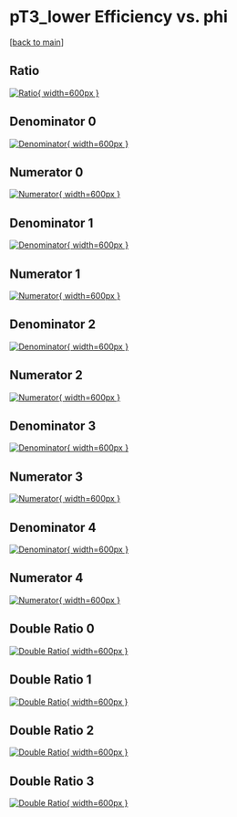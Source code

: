 # pT3_lower Efficiency vs. phi

[[back to main](./)]



## Ratio

[![Ratio](../mtv/var/pT3_lower_base_0_0_eff_phi.png){ width=600px }](../mtv/var/pT3_lower_base_0_0_eff_phi.pdf)

## Denominator 0

[![Denominator](../mtv/den/pT3_lower_base_0_0_eff_phi_den0.png){ width=600px }](../mtv/den/pT3_lower_base_0_0_eff_phi_den0.pdf)

## Numerator 0

[![Numerator](../mtv/num/pT3_lower_base_0_0_eff_phi_num0.png){ width=600px }](../mtv/num/pT3_lower_base_0_0_eff_phi_num0.pdf)

## Denominator 1

[![Denominator](../mtv/den/pT3_lower_base_0_0_eff_phi_den1.png){ width=600px }](../mtv/den/pT3_lower_base_0_0_eff_phi_den1.pdf)

## Numerator 1

[![Numerator](../mtv/num/pT3_lower_base_0_0_eff_phi_num1.png){ width=600px }](../mtv/num/pT3_lower_base_0_0_eff_phi_num1.pdf)

## Denominator 2

[![Denominator](../mtv/den/pT3_lower_base_0_0_eff_phi_den2.png){ width=600px }](../mtv/den/pT3_lower_base_0_0_eff_phi_den2.pdf)

## Numerator 2

[![Numerator](../mtv/num/pT3_lower_base_0_0_eff_phi_num2.png){ width=600px }](../mtv/num/pT3_lower_base_0_0_eff_phi_num2.pdf)

## Denominator 3

[![Denominator](../mtv/den/pT3_lower_base_0_0_eff_phi_den3.png){ width=600px }](../mtv/den/pT3_lower_base_0_0_eff_phi_den3.pdf)

## Numerator 3

[![Numerator](../mtv/num/pT3_lower_base_0_0_eff_phi_num3.png){ width=600px }](../mtv/num/pT3_lower_base_0_0_eff_phi_num3.pdf)

## Denominator 4

[![Denominator](../mtv/den/pT3_lower_base_0_0_eff_phi_den4.png){ width=600px }](../mtv/den/pT3_lower_base_0_0_eff_phi_den4.pdf)

## Numerator 4

[![Numerator](../mtv/num/pT3_lower_base_0_0_eff_phi_num4.png){ width=600px }](../mtv/num/pT3_lower_base_0_0_eff_phi_num4.pdf)

## Double Ratio 0

[![Double Ratio](../mtv/ratio/pT3_lower_base_0_0_eff_phi_ratio0.png){ width=600px }](../mtv/ratio/pT3_lower_base_0_0_eff_phi_ratio0.pdf)

## Double Ratio 1

[![Double Ratio](../mtv/ratio/pT3_lower_base_0_0_eff_phi_ratio1.png){ width=600px }](../mtv/ratio/pT3_lower_base_0_0_eff_phi_ratio1.pdf)

## Double Ratio 2

[![Double Ratio](../mtv/ratio/pT3_lower_base_0_0_eff_phi_ratio2.png){ width=600px }](../mtv/ratio/pT3_lower_base_0_0_eff_phi_ratio2.pdf)

## Double Ratio 3

[![Double Ratio](../mtv/ratio/pT3_lower_base_0_0_eff_phi_ratio3.png){ width=600px }](../mtv/ratio/pT3_lower_base_0_0_eff_phi_ratio3.pdf)

